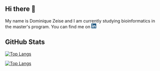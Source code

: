 ## Hi there 👋

My name is Dominique Zeise and I am currently studying bioinformatics in the master's program.
You can find me on [<img src="linkedin_logo.png" alt="drawing" width="16"/>][1]


## GitHub Stats
[![Top Langs](https://github-readme-stats.vercel.app/api/top-langs/?username=CharliesCodes&hide=html,tex&title_color=ffffff&text_color=c9cacc&icon_color=2bbc8a&bg_color=1d1f21&langs_count=3)][2]

[![Top Langs](https://github-readme-stats.vercel.app/api?username=CharliesCodes&show_icons=true&line_height=27&count_private=true&title_color=ffffff&text_color=c9cacc&icon_color=2bbc8a&bg_color=1d1f21)][2]

<!-- Links -->
[1]: https://www.linkedin.com/in/dominique-zeise/
[2]: https://github.com/CharliesCodes

